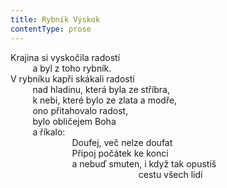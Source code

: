 ```yaml
---
title: Rybník Výskok
contentType: prose
---
```


<section>

Krajina si vyskočila radostí  
         a byl z toho rybník.  
V rybníku kapři skákali radostí  
         nad hladinu, která byla ze stříbra,  
         k nebi, které bylo ze zlata a modře,  
         ono přitahovalo radost,  
         bylo obličejem Boha  
         a říkalo:  
                         Doufej, več nelze doufat  
                         Připoj počátek ke konci  
                         a nebuď smuten, i když tak opustíš  
                                                    cestu všech lidí

</section>
